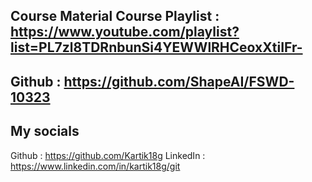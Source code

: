 ## Course Material Course Playlist : https://www.youtube.com/playlist?list=PL7zl8TDRnbunSi4YEWWlRHCeoxXtiIFr- 
## Github : https://github.com/ShapeAI/FSWD-10323
## My socials 
Github : https://github.com/Kartik18g LinkedIn : https://www.linkedin.com/in/kartik18g/git 